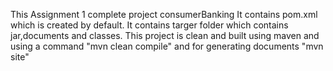 This Assignment 1 complete project consumerBanking
It contains pom.xml which is created by default. It contains targer folder which contains jar,documents and classes.
This project is clean and built using maven  and using a command "mvn clean compile" and for generating documents "mvn site"

